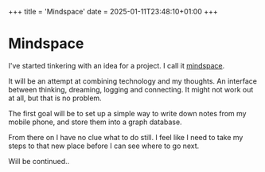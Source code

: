 +++
title = 'Mindspace'
date = 2025-01-11T23:48:10+01:00
+++

# Mindspace

I've started tinkering with an idea for a project. I call it [mindspace](https://github.com/angelocarly/mindspace).

It will be an attempt at combining technology and my thoughts. An interface between thinking, dreaming, logging and connecting. It might not work out at all, but that is no problem.

The first goal will be to set up a simple way to write down notes from my mobile phone, and store them into a graph database.

From there on I have no clue what to do still. I feel like I need to take my steps to that new place before I can see where to go next.

Will be continued..
